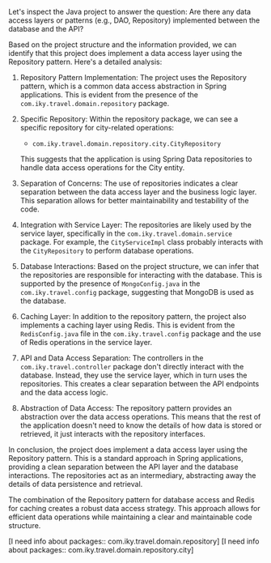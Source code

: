 Let's inspect the Java project to answer the question: Are there any data access layers or patterns (e.g., DAO, Repository) implemented between the database and the API?

Based on the project structure and the information provided, we can identify that this project does implement a data access layer using the Repository pattern. Here's a detailed analysis:

1. Repository Pattern Implementation:
   The project uses the Repository pattern, which is a common data access abstraction in Spring applications. This is evident from the presence of the `com.iky.travel.domain.repository` package.

2. Specific Repository:
   Within the repository package, we can see a specific repository for city-related operations:
   - `com.iky.travel.domain.repository.city.CityRepository`

   This suggests that the application is using Spring Data repositories to handle data access operations for the City entity.

3. Separation of Concerns:
   The use of repositories indicates a clear separation between the data access layer and the business logic layer. This separation allows for better maintainability and testability of the code.

4. Integration with Service Layer:
   The repositories are likely used by the service layer, specifically in the `com.iky.travel.domain.service` package. For example, the `CityServiceImpl` class probably interacts with the `CityRepository` to perform database operations.

5. Database Interactions:
   Based on the project structure, we can infer that the repositories are responsible for interacting with the database. This is supported by the presence of `MongoConfig.java` in the `com.iky.travel.config` package, suggesting that MongoDB is used as the database.

6. Caching Layer:
   In addition to the repository pattern, the project also implements a caching layer using Redis. This is evident from the `RedisConfig.java` file in the `com.iky.travel.config` package and the use of Redis operations in the service layer.

7. API and Data Access Separation:
   The controllers in the `com.iky.travel.controller` package don't directly interact with the database. Instead, they use the service layer, which in turn uses the repositories. This creates a clear separation between the API endpoints and the data access logic.

8. Abstraction of Data Access:
   The repository pattern provides an abstraction over the data access operations. This means that the rest of the application doesn't need to know the details of how data is stored or retrieved, it just interacts with the repository interfaces.

In conclusion, the project does implement a data access layer using the Repository pattern. This is a standard approach in Spring applications, providing a clean separation between the API layer and the database interactions. The repositories act as an intermediary, abstracting away the details of data persistence and retrieval.

The combination of the Repository pattern for database access and Redis for caching creates a robust data access strategy. This approach allows for efficient data operations while maintaining a clear and maintainable code structure.



[I need info about packages:: <package>com.iky.travel.domain.repository</package>]
[I need info about packages:: <package>com.iky.travel.domain.repository.city</package>]